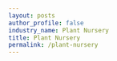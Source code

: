 ```yaml
---
layout: posts 
author_profile: false 
industry_name: Plant Nursery
title: Plant Nursery
permalink: /plant-nursery
---
```

